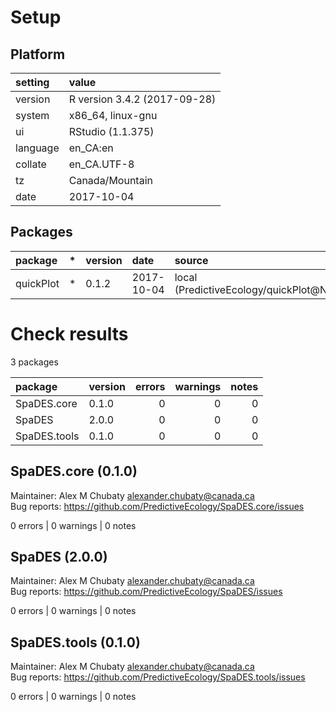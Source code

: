 # Setup

## Platform

|setting  |value                        |
|:--------|:----------------------------|
|version  |R version 3.4.2 (2017-09-28) |
|system   |x86_64, linux-gnu            |
|ui       |RStudio (1.1.375)            |
|language |en_CA:en                     |
|collate  |en_CA.UTF-8                  |
|tz       |Canada/Mountain              |
|date     |2017-10-04                   |

## Packages

|package   |*  |version |date       |source                                 |
|:---------|:--|:-------|:----------|:--------------------------------------|
|quickPlot |*  |0.1.2   |2017-10-04 |local (PredictiveEcology/quickPlot@NA) |

# Check results

3 packages

|package      |version | errors| warnings| notes|
|:------------|:-------|------:|--------:|-----:|
|SpaDES.core  |0.1.0   |      0|        0|     0|
|SpaDES       |2.0.0   |      0|        0|     0|
|SpaDES.tools |0.1.0   |      0|        0|     0|

## SpaDES.core (0.1.0)
Maintainer: Alex M Chubaty <alexander.chubaty@canada.ca>  
Bug reports: https://github.com/PredictiveEcology/SpaDES.core/issues

0 errors | 0 warnings | 0 notes

## SpaDES (2.0.0)
Maintainer: Alex M Chubaty <alexander.chubaty@canada.ca>  
Bug reports: https://github.com/PredictiveEcology/SpaDES/issues

0 errors | 0 warnings | 0 notes

## SpaDES.tools (0.1.0)
Maintainer: Alex M Chubaty <alexander.chubaty@canada.ca>  
Bug reports: https://github.com/PredictiveEcology/SpaDES.tools/issues

0 errors | 0 warnings | 0 notes

